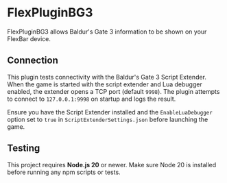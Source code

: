 # FlexPluginBG3

FlexPluginBG3 allows Baldur's Gate 3 information to be shown on your FlexBar device.

## Connection

This plugin tests connectivity with the Baldur's Gate 3 Script Extender. When
the game is started with the script extender and Lua debugger enabled, the
extender opens a TCP port (default `9998`). The plugin attempts to connect to
`127.0.0.1:9998` on startup and logs the result.

Ensure you have the Script Extender installed and the `EnableLuaDebugger` option
set to `true` in `ScriptExtenderSettings.json` before launching the game.

## Testing

This project requires **Node.js 20** or newer. Make sure Node 20 is installed
before running any npm scripts or tests.
